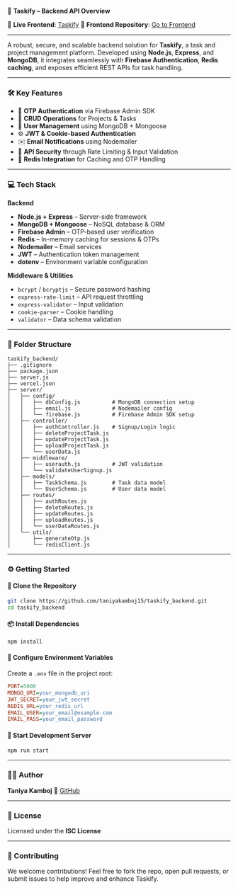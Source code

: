 🚀 **Taskify – Backend API Overview**

🔗 **Live Frontend**: [Taskify](https://taskify.taniyakamboj.info)
📁 **Frontend Repository**: [Go to Frontend](https://github.com/taniyakamboj15/taskify_frontend)

---

A robust, secure, and scalable backend solution for **Taskify**, a task and project management platform. Developed using **Node.js**, **Express**, and **MongoDB**, it integrates seamlessly with **Firebase Authentication**, **Redis caching**, and exposes efficient REST APIs for task handling.

---

### 🛠️ Key Features

* 🔐 **OTP Authentication** via Firebase Admin SDK
* 📁 **CRUD Operations** for Projects & Tasks
* 🧠 **User Management** using MongoDB + Mongoose
* ⚙️ **JWT & Cookie-based Authentication**
* ✉️ **Email Notifications** using Nodemailer
* 💨 **API Security** through Rate Limiting & Input Validation
* 🧾 **Redis Integration** for Caching and OTP Handling

---

### 💻 Tech Stack

**Backend**

* **Node.js + Express** – Server-side framework
* **MongoDB + Mongoose** – NoSQL database & ORM
* **Firebase Admin** – OTP-based user verification
* **Redis** – In-memory caching for sessions & OTPs
* **Nodemailer** – Email services
* **JWT** – Authentication token management
* **dotenv** – Environment variable configuration

**Middleware & Utilities**

* `bcrypt` / `bcryptjs` – Secure password hashing
* `express-rate-limit` – API request throttling
* `express-validator` – Input validation
* `cookie-parser` – Cookie handling
* `validator` – Data schema validation

---

### 📁 Folder Structure

```
taskify_backend/
├── .gitignore
├── package.json
├── server.js
├── vercel.json
├── server/
│   ├── config/
│   │   ├── dbConfig.js          # MongoDB connection setup
│   │   ├── email.js             # Nodemailer config
│   │   └── firebase.js          # Firebase Admin SDK setup
│   ├── controller/
│   │   ├── authController.js    # Signup/Login logic
│   │   ├── deleteProjectTask.js
│   │   ├── updateProjectTask.js
│   │   ├── uploadProjectTask.js
│   │   └── userData.js
│   ├── middleware/
│   │   ├── userauth.js          # JWT validation
│   │   └── validateUserSignup.js
│   ├── models/
│   │   ├── TaskSchema.js        # Task data model
│   │   └── UserSchema.js        # User data model
│   ├── routes/
│   │   ├── authRoutes.js
│   │   ├── deleteRoutes.js
│   │   ├── updateRoutes.js
│   │   ├── uploadRoutes.js
│   │   └── userDataRoutes.js
│   └── utils/
│       ├── generateOtp.js
│       └── redisClient.js
```

---

### ⚙️ Getting Started

#### 🔄 Clone the Repository

```bash
git clone https://github.com/taniyakamboj15/taskify_backend.git
cd taskify_backend
```

#### 📦 Install Dependencies

```bash
npm install
```

#### 🔐 Configure Environment Variables

Create a `.env` file in the project root:

```ini
PORT=5000
MONGO_URI=your_mongodb_uri
JWT_SECRET=your_jwt_secret
REDIS_URL=your_redis_url
EMAIL_USER=your_email@example.com
EMAIL_PASS=your_email_password
```

#### 🚀 Start Development Server

```bash
npm run start
```



---

### 👩‍💻 Author

**Taniya Kamboj**
🔗 [GitHub](https://github.com/taniyakamboj15)

---

### 📄 License

Licensed under the **ISC License**

---

### 🤝 Contributing

We welcome contributions! Feel free to fork the repo, open pull requests, or submit issues to help improve and enhance Taskify.
